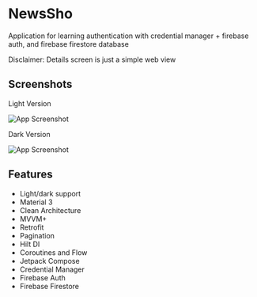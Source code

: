 
# NewsSho

Application for learning authentication with credential manager + firebase auth, and firebase firestore database

Disclaimer: Details screen is just a simple web view


## Screenshots

Light Version

![App Screenshot](https://i.ibb.co/ThRxLDr/news-sho-light.jpg)

Dark Version

![App Screenshot](https://i.ibb.co/T0LKqnB/news-sho-dark.jpg)

## Features

- Light/dark support
- Material 3
- Clean Architecture
- MVVM+
- Retrofit
- Pagination
- Hilt DI
- Coroutines and Flow
- Jetpack Compose
- Credential Manager
- Firebase Auth
- Firebase Firestore


